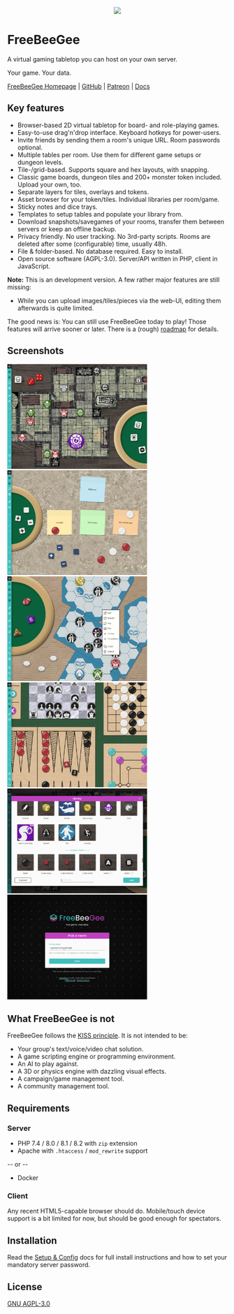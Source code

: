 <p align="center">
  <img width="256" src="docs/FreeBeeGee-logo.svg">
</p>

# FreeBeeGee

A virtual gaming tabletop you can host on your own server.

Your game. Your data.

[FreeBeeGee Homepage](https://freebeegee.org/) | [GitHub](https://github.com/ludus-leonis/FreeBeeGee) | [Patreon](https://www.patreon.com/LudusLeonis) | [Docs](docs/DOCS.md)

## Key features

* Browser-based 2D virtual tabletop for board- and role-playing games.
* Easy-to-use drag'n'drop interface. Keyboard hotkeys for power-users.
* Invite friends by sending them a room's unique URL. Room passwords optional.
* Multiple tables per room. Use them for different game setups or dungeon levels.
* Tile-/grid-based. Supports square and hex layouts, with snapping.
* Classic game boards, dungeon tiles and 200+ monster token included. Upload your own, too.
* Separate layers for tiles, overlays and tokens.
* Asset browser for your token/tiles. Individual libraries per room/game.
* Sticky notes and dice trays.
* Templates to setup tables and populate your library from.
* Download snapshots/savegames of your rooms, transfer them between servers or keep an offline backup.
* Privacy friendly. No user tracking. No 3rd-party scripts. Rooms are deleted after some (configurable) time, usually 48h.
* File & folder-based. No database required. Easy to install.
* Open source software (AGPL-3.0). Server/API written in PHP, client in JavaScript.

**Note:** This is an development version. A few rather major features are still missing:

* While you can upload images/tiles/pieces via the web-UI, editing them afterwards is quite limited.

The good news is: You can still use FreeBeeGee today to play! Those features will arrive sooner or later. There is a (rough) [roadmap](docs/roadmap.md) for details.

## Screenshots

<img src="docs/FreeBeeGee-screenshot-3.jpg" width="320px">
<img src="docs/FreeBeeGee-screenshot-4.jpg" width="320px">
<img src="docs/FreeBeeGee-screenshot-7.jpg" width="320px">
<img src="docs/FreeBeeGee-screenshot-6.jpg" width="320px">
<img src="docs/FreeBeeGee-screenshot-5.jpg" width="320px">
<img src="docs/FreeBeeGee-screenshot-1.jpg" width="320px">

## What FreeBeeGee is not

FreeBeeGee follows the [KISS principle](https://en.wikipedia.org/wiki/KISS_principle). It is not intended to be:

* Your group's text/voice/video chat solution.
* A game scripting engine or programming environment.
* An AI to play against.
* A 3D or physics engine with dazzling visual effects.
* A campaign/game management tool.
* A community management tool.

## Requirements

### Server

* PHP 7.4 / 8.0 / 8.1 / 8.2 with `zip` extension
* Apache with `.htaccess` / `mod_rewrite` support

-- or --

* Docker

### Client

Any recent HTML5-capable browser should do. Mobile/touch device support is a bit limited for now, but should be good enough for spectators.

## Installation

Read the [Setup & Config](docs/INSTALL.md) docs for full install instructions and how to set your mandatory server password.

## License

[GNU AGPL-3.0](LICENSE.md)
